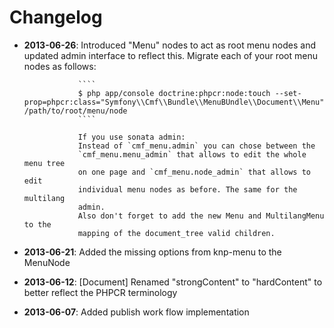 Changelog
=========

* **2013-06-26**: Introduced "Menu" nodes to act as root menu nodes and updated
                  admin interface to reflect this. Migrate each of your root
                  menu nodes as follows:

                  ````
                  $ php app/console doctrine:phpcr:node:touch --set-prop=phpcr:class="Symfony\\Cmf\\Bundle\\MenuBUndle\\Document\\Menu" /path/to/root/menu/node
                  ````

                  If you use sonata admin:
                  Instead of `cmf_menu.admin` you can chose between the
                  `cmf_menu.menu_admin` that allows to edit the whole menu tree
                  on one page and `cmf_menu.node_admin` that allows to edit
                  individual menu nodes as before. The same for the multilang
                  admin.
                  Also don't forget to add the new Menu and MultilangMenu to the
                  mapping of the document_tree valid children.

* **2013-06-21**: Added the missing options from knp-menu to the MenuNode
* **2013-06-12**: [Document] Renamed "strongContent" to "hardContent" to better
                  reflect the PHPCR terminology
* **2013-06-07**: Added publish work flow implementation
